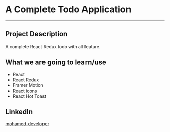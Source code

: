 # A Complete Todo Application



---

## Project Description

A complete React Redux todo with all feature.

## What we are going to learn/use

- React
- React Redux
- Framer Motion
- React icons
- React Hot Toast

## LinkedIn

<a href="https://www.linkedin.com/in/mohamed-developer">mohamed-developer</a>
